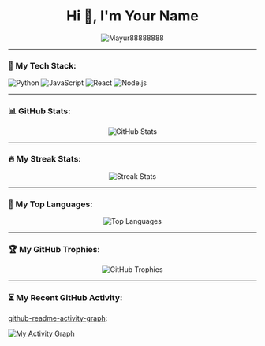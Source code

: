 <h1 align="center">Hi 👋, I'm Your Name</h1>
<p align="center">
  <img src="https://komarev.com/ghpvc/?username=Mayur88888888&label=Profile%20views&color=0e75b6&style=flat" alt="Mayur88888888" />
</p>

---

### 🧰 My Tech Stack:
![Python](https://img.shields.io/badge/Python-3670A0?style=for-the-badge&logo=python&logoColor=ffdd54)
![JavaScript](https://img.shields.io/badge/JavaScript-F7DF1E?style=for-the-badge&logo=javascript&logoColor=black)
![React](https://img.shields.io/badge/React-20232A?style=for-the-badge&logo=react&logoColor=61DAFB)
![Node.js](https://img.shields.io/badge/Node.js-339933?style=for-the-badge&logo=nodedotjs&logoColor=white)

---

### 📊 GitHub Stats:
<p align="center">
  <img src="https://github-readme-stats.vercel.app/api?username=Mayur88888888&show_icons=true&theme=radical" alt="GitHub Stats" />
</p>

---

### 🔥 My Streak Stats:
<p align="center">
  <img src="https://github-readme-streak-stats.herokuapp.com/?user=Mayur88888888&theme=radical" alt="Streak Stats" />
</p>

---

### 🚀 My Top Languages:
<p align="center">
  <img src="https://github-readme-stats.vercel.app/api/top-langs/?username=Mayur88888888&layout=compact&theme=radical" alt="Top Languages" />
</p>

---

### 🏆 My GitHub Trophies:
<p align="center">
  <img src="https://github-profile-trophy.vercel.app/?username=Mayur88888888&theme=radical&no-frame=true&margin-w=10" alt="GitHub Trophies" />
</p>

---

### ⏳ My Recent GitHub Activity:

[github-readme-activity-graph](https://github.com/Mayur88888888/github-readme-activity-graph):

[![My Activity Graph](https://github-readme-activity-graph.vercel.app/graph?username=Mayur88888888&theme=radical)](https://github.com/Mayur88888888/github-readme-activity-graph)
